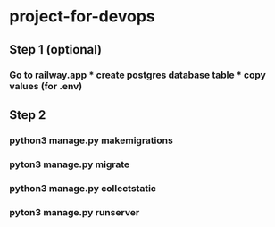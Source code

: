 # project-for-devops

<h2>Step 1 (optional)</h2>
<h3>Go to <a>railway.app</a>
* create postgres database table
* copy values (for .env)

<h2>Step 2</h2>
<h3>python3 manage.py makemigrations</h3>
<h3>pyton3 manage.py migrate</h3>
<h3>python3 manage.py collectstatic</h3>
<h3>pyton3 manage.py runserver</h3>

